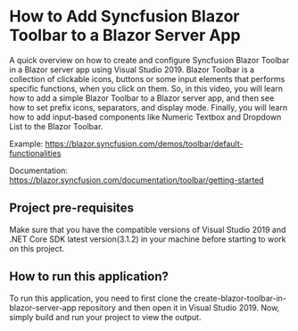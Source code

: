 # How to Add Syncfusion Blazor Toolbar to a Blazor Server App  

A quick overview on how to create and configure Syncfusion Blazor Toolbar in a Blazor server app using Visual Studio 2019. Blazor Toolbar is a collection of clickable icons, buttons or some input elements that performs specific functions, when you click on them. So, in this video, you will learn how to add a simple Blazor Toolbar to a Blazor server app, and then see how to set prefix icons, separators, and display mode. Finally, you will learn how to add input-based components like Numeric Textbox and Dropdown List to the Blazor Toolbar. 
   
Example: https://blazor.syncfusion.com/demos/toolbar/default-functionalities

Documentation: https://blazor.syncfusion.com/documentation/toolbar/getting-started

## Project pre-requisites
Make sure that you have the compatible versions of Visual Studio 2019 and .NET Core SDK latest version(3.1.2) in your machine before starting to work on this project.

## How to run this application?
To run this application, you need to first clone the create-blazor-toolbar-in-blazor-server-app repository and then open it in Visual Studio 2019. Now, simply build and run your project to view the output.

